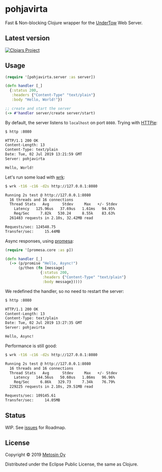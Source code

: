 # pohjavirta

Fast & Non-blocking Clojure wrapper for the [UnderTow](http://undertow.io/) Web Server.

## Latest version

[![Clojars Project](http://clojars.org/metosin/pohjavirta/latest-version.svg)](http://clojars.org/metosin/pohjavirta)

## Usage

```clj
(require '[pohjavirta.server :as server])

(defn handler [_]
  {:status 200,
   :headers {"Content-Type" "text/plain"}
   :body "Hello, World!"})

;; create and start the server
(-> #'handler server/create server/start)
```

By default, the server listens to `localhost` on port `8080`. Trying with [HTTPie](https://httpie.org/):

```bash
$ http :8080

HTTP/1.1 200 OK
Content-Length: 13
Content-Type: text/plain
Date: Tue, 02 Jul 2019 13:21:59 GMT
Server: pohjavirta

Hello, World!
```

Let's run some load with [wrk](https://github.com/wg/wrk):

```bash
$ wrk -t16 -c16 -d2s http://127.0.0.1:8080

Running 2s test @ http://127.0.0.1:8080
  16 threads and 16 connections
  Thread Stats   Avg      Stdev     Max   +/- Stdev
    Latency   125.96us   37.69us   1.61ms   94.95%
    Req/Sec     7.82k   530.24     8.55k    83.63%
  261483 requests in 2.10s, 32.42MB read

Requests/sec: 124548.75
Transfer/sec:     15.44MB
```

Async responses, using [promesa](http://funcool.github.io/promesa/latest/):

```clj
(require '[promesa.core :as p])

(defn handler [_]
  (-> (p/promise "Hello, Async!")
      (p/then (fn [message]
                {:status 200,
                 :headers {"Content-Type" "text/plain"}
                 :body message}))))
```

We redefined the handler, so no need to restart the server:

```bash
$ http :8080

HTTP/1.1 200 OK
Content-Length: 13
Content-Type: text/plain
Date: Tue, 02 Jul 2019 13:27:35 GMT
Server: pohjavirta

Hello, Async!
```

Performance is still good:

```bash
$ wrk -t16 -c16 -d2s http://127.0.0.1:8080

Running 2s test @ http://127.0.0.1:8080
  16 threads and 16 connections
  Thread Stats   Avg      Stdev     Max   +/- Stdev
    Latency   144.56us   50.60us   1.86ms   96.96%
    Req/Sec     6.86k   329.73     7.34k    76.79%
  229225 requests in 2.10s, 29.51MB read

Requests/sec: 109145.61
Transfer/sec:     14.05MB
```

## Status

WIP. See [issues](https://github.com/metosin/pohjavirta/issues) for Roadmap.

## License

Copyright © 2019 [Metosin Oy](http://www.metosin.fi)

Distributed under the Eclipse Public License, the same as Clojure.
